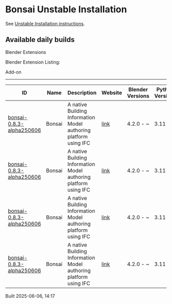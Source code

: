# Bonsai Unstable Installation

See [Unstable Installation instructions](https://docs.bonsaibim.org/guides/development/installation.html#unstable-installation).

## Available daily builds

Blender Extensions


Blender Extension Listing:

Add-on

---

| ID | Name | Description | Website | Blender Versions | Python Versions | Platforms | Size |
| --- | --- | --- | --- | --- | --- | --- | --- |
| [bonsai-0.8.3-alpha250606](https://github.com/IfcOpenShell/IfcOpenShell/releases/download/bonsai-0.8.3-alpha2506061413/bonsai_py311-0.8.3-alpha250606-macos-x64.zip?repository=https://raw.githubusercontent.com/IfcOpenShell/bonsai_unstable_repo/main/index.json&blender_version_min=4.2.0&platforms=macos-x64&python_versions=3.11) | Bonsai | A native Building Information Model authoring platform using IFC | [link](https://bonsaibim.org/) | 4.2.0 - ~ | 3.11 | macos-x64 | 102.2MB |
| [bonsai-0.8.3-alpha250606](https://github.com/IfcOpenShell/IfcOpenShell/releases/download/bonsai-0.8.3-alpha2506061413/bonsai_py311-0.8.3-alpha250606-windows-x64.zip?repository=https://raw.githubusercontent.com/IfcOpenShell/bonsai_unstable_repo/main/index.json&blender_version_min=4.2.0&platforms=windows-x64&python_versions=3.11) | Bonsai | A native Building Information Model authoring platform using IFC | [link](https://bonsaibim.org/) | 4.2.0 - ~ | 3.11 | windows-x64 | 84.4MB |
| [bonsai-0.8.3-alpha250606](https://github.com/IfcOpenShell/IfcOpenShell/releases/download/bonsai-0.8.3-alpha2506061413/bonsai_py311-0.8.3-alpha250606-macos-arm64.zip?repository=https://raw.githubusercontent.com/IfcOpenShell/bonsai_unstable_repo/main/index.json&blender_version_min=4.2.0&platforms=macos-arm64&python_versions=3.11) | Bonsai | A native Building Information Model authoring platform using IFC | [link](https://bonsaibim.org/) | 4.2.0 - ~ | 3.11 | macos-arm64 | 104.2MB |
| [bonsai-0.8.3-alpha250606](https://github.com/IfcOpenShell/IfcOpenShell/releases/download/bonsai-0.8.3-alpha2506061413/bonsai_py311-0.8.3-alpha250606-linux-x64.zip?repository=https://raw.githubusercontent.com/IfcOpenShell/bonsai_unstable_repo/main/index.json&blender_version_min=4.2.0&platforms=linux-x64&python_versions=3.11) | Bonsai | A native Building Information Model authoring platform using IFC | [link](https://bonsaibim.org/) | 4.2.0 - ~ | 3.11 | linux-x64 | 110.7MB |

Built 2025-06-06, 14:17